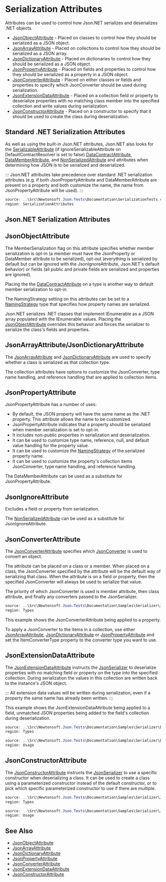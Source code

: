 # Serialization Attributes

Attributes can be used to control how Json.NET serializes and deserializes .NET objects.

- [JsonObjectAttribute](/api/newtonsoft/json/jsonobjectattribute/) - Placed on classes to control how they should be serialized as a JSON object.
- [JsonArrayAttribute](/api/newtonsoft/json/jsonarrayattribute/) - Placed on collections to control how they should be serialized as a JSON array.
- [JsonDictionaryAttribute](/api/newtonsoft/json/jsondictionaryattribute/) - Placed on dictionaries to control how they should be serialized as a JSON object.
- [JsonPropertyAttribute](/api/newtonsoft/json/jsonpropertyattribute/) - Placed on fields and properties to control how they should be serialized as a property in a JSON object.
- [JsonConverterAttribute](/api/newtonsoft/json/jsonconverterattribute/) - Placed on either classes or fields and properties to specify which JsonConverter should be used during serialization.
- [JsonExtensionDataAttribute](/api/newtonsoft/json/jsonextensiondataattribute/) - Placed on a collection field or property to deserialize properties with no matching class member into the specified collection and write values during serialization.
- [JsonConstructorAttribute](/api/newtonsoft/json/jsonconstructorattribute/) - Placed on a constructor to specify that it should be used to create the class during deserialization.

## Standard .NET Serialization Attributes

As well as using the built-in Json.NET attributes, Json.NET also looks for the [SerializableAttribute](T:System.SerializableAttribute) (if IgnoreSerializableAttribute on DefaultContractResolver is set to false) [DataContractAttribute](T:System.Runtime.Serialization.DataContractAttribute), [DataMemberAttribute](T:System.Runtime.Serialization.DataMemberAttribute), and [NonSerializedAttribute](T:System.NonSerializedAttribute) and attributes when determining how JSON is to be serialized and deserialized.

:::
Json.NET attributes take precedence over standard .NET serialization attributes (e.g. if both JsonPropertyAttribute and DataMemberAttribute are present on a property and both customize the name, the name from JsonPropertyAttribute will be used).
:::

```csharp Serialization Attributes Example
source: ..\Src\Newtonsoft.Json.Tests\Documentation\SerializationTests.cs
region: SerializationAttributes
```

## Json.NET Serialization Attributes

## JsonObjectAttribute

The MemberSerialization flag on this attribute specifies whether member serialization is opt-in (a member must have the JsonProperty or DataMember attribute to be serialized), opt-out (everything is serialized by default but can be ignored with the JsonIgnoreAttribute, Json.NET's default behavior) or fields (all public and private fields are serialized and properties are ignored).

Placing the the [DataContractAttribute](T:System.Runtime.Serialization.DataContractAttribute) on a type is another way to default member serialization to opt-in.

The NamingStrategy setting on this attributes can be set to a [NamingStrategy](/api/newtonsoft/json/serialization/namingstrategy/) type that specifies how property names are serialized.

Json.NET serializes .NET classes that implement IEnumerable as a JSON array populated with the IEnumerable values. Placing the [JsonObjectAttribute](/api/newtonsoft/json/jsonobjectattribute/) overrides this behavior and forces the serializer to serialize the class's fields and properties.

## JsonArrayAttribute/JsonDictionaryAttribute

The [JsonArrayAttribute](/api/newtonsoft/json/jsonarrayattribute/) and [JsonDictionaryAttribute](/api/newtonsoft/json/jsondictionaryattribute/) are used to specify whether a class is serialized as that collection type.

The collection attributes have options to customize the JsonConverter, type name handling, and reference handling that are applied to collection items.

## JsonPropertyAttribute

JsonPropertyAttribute has a number of uses:

- By default, the JSON property will have the same name as the .NET property. This attribute allows the name to be customized.
- JsonPropertyAttribute indicates that a property should be serialized when member serialization is set to opt-in.
- It includes non-public properties in serialization and deserialization.
- It can be used to customize type name, reference, null, and default value handling for the property value.
- It can be used to customize the [NamingStrategy](/api/newtonsoft/json/serialization/namingstrategy/) of the serialized property name.
- It can be used to customize the property's collection items JsonConverter, type name handling, and reference handling.

The DataMemberAttribute can be used as a substitute for JsonPropertyAttribute.

## JsonIgnoreAttribute

Excludes a field or property from serialization.

The [NonSerializedAttribute](T:System.NonSerializedAttribute) can be used as a substitute for JsonIgnoreAttribute.

## JsonConverterAttribute

The [JsonConverterAttribute](/api/newtonsoft/json/jsonconverterattribute/) specifies which [JsonConverter](/api/newtonsoft/json/jsonconverter/) is used to convert an object.

The attribute can be placed on a class or a member. When placed on a class, the JsonConverter specified by the attribute will be the default way of serializing that class. When the attribute is on a field or property, then the specified JsonConverter will always be used to serialize that value.

The priority of which JsonConverter is used is member attribute, then class attribute, and finally any converters passed to the JsonSerializer.

```csharp JsonConverterAttribute Property Example
source: ..\Src\Newtonsoft.Json.Tests\Documentation\Samples\Serializer\JsonConverterAttributeProperty.cs
region: Types
```

This example shows the JsonConverterAttribute being applied to a property.

To apply a JsonConverter to the items in a collection, use either [JsonArrayAttribute](/api/newtonsoft/json/jsonarrayattribute/), [JsonDictionaryAttribute](/api/newtonsoft/json/jsondictionaryattribute/) or [JsonPropertyAttribute](/api/newtonsoft/json/jsonpropertyattribute/) and set the ItemConverterType property to the converter type you want to use.

## JsonExtensionDataAttribute

The [JsonExtensionDataAttribute](/api/newtonsoft/json/jsonextensiondataattribute/) instructs the [JsonSerializer](/api/newtonsoft/json/jsonserializer/) to deserialize properties with no matching field or property on the type into the specified collection. During serialization the values in this collection are written back to the instance's JSON object.

:::
All extension data values will be written during serialization, even if a property the same name has already been written.
:::

This example shows the JsonExtensionDataAttribute being applied to a field, unmatched JSON properties being added to the field's collection during deserialization.

```csharp Types
source: ..\Src\Newtonsoft.Json.Tests\Documentation\Samples\Serializer\DeserializeExtensionData.cs
region: Types
```

```csharp Usage
source: ..\Src\Newtonsoft.Json.Tests\Documentation\Samples\Serializer\DeserializeExtensionData.cs
region: Usage
```

## JsonConstructorAttribute

The [JsonConstructorAttribute](/api/newtonsoft/json/jsonconstructorattribute/) instructs the [JsonSerializer](/api/newtonsoft/json/jsonserializer/) to use a specific constructor when deserializing a class. It can be used to create a class using a parameterized constructor instead of the default constructor, or to pick which specific parameterized constructor to use if there are multiple.

```csharp Types
source: ..\Src\Newtonsoft.Json.Tests\Documentation\Samples\Serializer\JsonConstructorAttribute.cs
region: Types
```

```csharp Usage
source: ..\Src\Newtonsoft.Json.Tests\Documentation\Samples\Serializer\JsonConstructorAttribute.cs
region: Usage
```

## See Also

- [JsonObjectAttribute](/api/newtonsoft/json/jsonobjectattribute/)
- [JsonArrayAttribute](/api/newtonsoft/json/jsonarrayattribute/)
- [JsonDictionaryAttribute](/api/newtonsoft/json/jsondictionaryattribute/)
- [JsonPropertyAttribute](/api/newtonsoft/json/jsonpropertyattribute/)
- [JsonConverterAttribute](/api/newtonsoft/json/jsonconverterattribute/)
- [JsonExtensionDataAttribute](/api/newtonsoft/json/jsonextensiondataattribute/)
- [JsonConstructorAttribute](/api/newtonsoft/json/jsonconstructorattribute/)